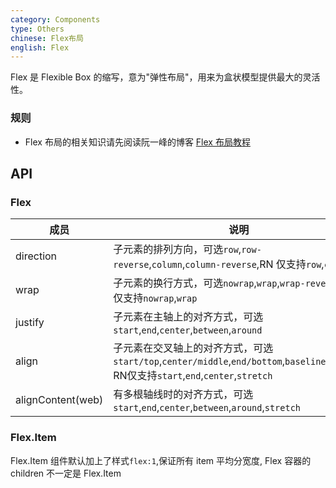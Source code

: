 ```yaml
---
category: Components
type: Others
chinese: Flex布局
english: Flex
---
```



Flex 是 Flexible Box 的缩写，意为"弹性布局"，用来为盒状模型提供最大的灵活性。

### 规则
- Flex 布局的相关知识请先阅读阮一峰的博客
[Flex 布局教程](http://www.ruanyifeng.com/blog/2015/07/flex-grammar.html)


## API

### Flex

| 成员        | 说明           | 类型         | 默认值       |
|------------|----------------|-----------|---------------|
| direction    |  子元素的排列方向，可选`row`,`row-reverse`,`column`,`column-reverse`,RN 仅支持`row`,`column`  | String  | `row` |
| wrap    |  子元素的换行方式，可选`nowrap`,`wrap`,`wrap-reverse`,RN 仅支持`nowrap`,`wrap`  | String  | `nowrap` |
| justify  | 子元素在主轴上的对齐方式，可选`start`,`end`,`center`,`between`,`around`    | String   | `start` |
| align    | 子元素在交叉轴上的对齐方式，可选`start/top`,`center/middle`,`end/bottom`,`baseline`,`stretch` RN仅支持`start`,`end`,`center`,`stretch`  | String   | `center` |
| alignContent(web) | 有多根轴线时的对齐方式，可选`start`,`end`,`center`,`between`,`around`,`stretch`    | String  | `stretch` |

### Flex.Item

Flex.Item 组件默认加上了样式`flex:1`,保证所有 item 平均分宽度, Flex 容器的 children 不一定是 Flex.Item
